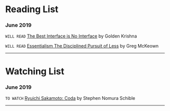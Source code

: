 # Reading List

### June 2019
`WILL READ` [The Best Interface is No Interface](http://www.nointerface.com/book/) by Golden Krishna

`WILL READ` [Essentialism The Disciplined Pursuit of Less](http://a.co/akwADM4) by Greg McKeown

---

# Watching List

### June 2019
`TO WATCH` [Ryuichi Sakamoto: Coda](https://www.youtube.com/watch?v=Fl-pKw5n0mI) by Stephen Nomura Schible

---
